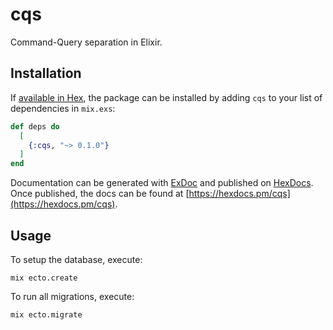 # cqs

Command-Query separation in Elixir.

## Installation

If [available in Hex](https://hex.pm/docs/publish), the package can be installed
by adding `cqs` to your list of dependencies in `mix.exs`:

```elixir
def deps do
  [
    {:cqs, "~> 0.1.0"}
  ]
end
```

Documentation can be generated with [ExDoc](https://github.com/elixir-lang/ex_doc)
and published on [HexDocs](https://hexdocs.pm). Once published, the docs can
be found at [https://hexdocs.pm/cqs](https://hexdocs.pm/cqs).

## Usage

To setup the database, execute:

    mix ecto.create

To run all migrations, execute:

    mix ecto.migrate
